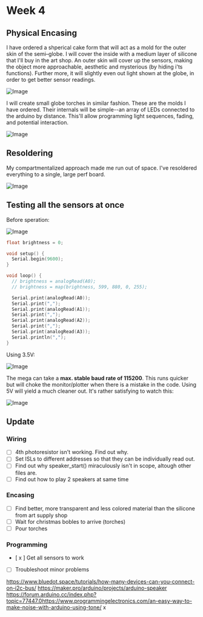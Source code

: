 # Week 4

## Physical Encasing

I have ordered a shperical cake form that will act as a mold for the outer skin of the semi–globe. I will cover the inside with a medium layer of silicone that I'll buy in the art shop. An outer skin will cover up the sensors, making the object more approachable, aesthetic and mysterious (by hiding i'ts functions). Further more, it will slightly even out light shown at the globe, in order to get better sensor readings.

![Image](image-2.jpg)

I will create small globe torches in similar fashion. These are the molds I have ordered. Their internals will be simple--an array of LEDs connected to the arduino by distance. This'll allow programming light sequences, fading, and potential interaction.

![Image](image-1.jpg)

## Resoldering

My compartmentalized approach made me run out of space. I've resoldered everything to a single, large perf board.

![Image](image-3.jpg)

## Testing all the sensors at once

Before speration:

![Image](screenshot-0.png)

```c++
float brightness = 0;

void setup() {
  Serial.begin(9600);
}

void loop() {
  // brightness = analogRead(A0);
  // brightness = map(brightness, 599, 880, 0, 255);

  Serial.print(analogRead(A0));
  Serial.print(",");
  Serial.print(analogRead(A1));
  Serial.print(",");
  Serial.print(analogRead(A2));
  Serial.print(",");
  Serial.print(analogRead(A3));
  Serial.println(",");
}
```

Using 3.5V:

![Image](screenshot-1.png)

The mega can take a **max. stable baud rate of 115200**. This runs quicker but will choke the monitor/plotter when there is a mistake in the code. Using 5V will yield a much cleaner out. It's rather satisfying to watch this:

![Image](screenshot-2.png)

## Update

### Wiring

- [ ] 4th photoresistor isn't working. Find out why.
- [ ] Set ISLs to different addresses so that they can be individually read out.
- [ ] Find out why speaker_start() miraculously isn't in scope, altough other files are.
- [ ] Find out how to play 2 speakers at same time

### Encasing

- [ ] Find better, more transparent and less colored material than the silicone from art supply shop
- [ ] Wait for christmas bobles to arrive (torches)
- [ ] Pour torches

### Programming

- [ x ] Get all sensors to work
- [ ] Troubleshoot minor problems

<https://www.bluedot.space/tutorials/how-many-devices-can-you-connect-on-i2c-bus/> <https://maker.pro/arduino/projects/arduino-speaker> <https://forum.arduino.cc/index.php?topic=77447.0><https://www.programmingelectronics.com/an-easy-way-to-make-noise-with-arduino-using-tone/> x
